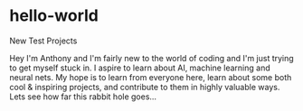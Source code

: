 # hello-world
New Test Projects

Hey I'm Anthony and I'm fairly new to the world of coding and I'm just trying to get myself stuck in. I aspire to learn about AI, machine learning and neural nets. My hope is to learn from everyone here, learn about some both cool & inspiring projects, and contribute to them in highly valuable ways. Lets see how far this rabbit hole goes...
